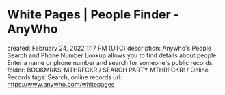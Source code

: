 # White Pages | People Finder - AnyWho

created: February 24, 2022 1:17 PM (UTC)
description: Anywho's People Search and Phone Number Lookup allows you to find details about people. Enter a name or phone number and search for someone's public records.
folder: BOOKMRKS-MTHRFCKR / SEARCH PARTY MTHRFCKR! / Online Records
tags: Search, online records
url: https://www.anywho.com/whitepages